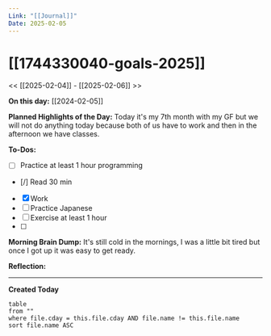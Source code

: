 ```yaml
---
Link: "[[Journal]]"
Date: 2025-02-05
---
```

# [[1744330040-goals-2025]]

<< [[2025-02-04]] - [[2025-02-06]] >>

**On this day:** [[2024-02-05]]

**Planned Highlights of the Day:**
Today it's my 7th month with my GF but we will not do anything today because both of us have to work and then in the afternoon we have classes.

**To-Dos:**
- [ ] Practice at least 1 hour programming
- [/] Read 30 min
- [x] Work
- [ ] Practice Japanese
- [ ] Exercise at least 1 hour
- [ ] 

**Morning Brain Dump:**
It's still cold in the mornings, I was a little bit tired but once I got up it was easy to get ready.

**Reflection:**


---
**Created Today**
```dataview
table
from ""
where file.cday = this.file.cday AND file.name != this.file.name
sort file.name ASC
```
